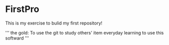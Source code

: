 # FirstPro
This is my exercise to bulid my first repository!

'''
the gold:
  To use the git to study others' item everyday
  learning to use this softward
'''
